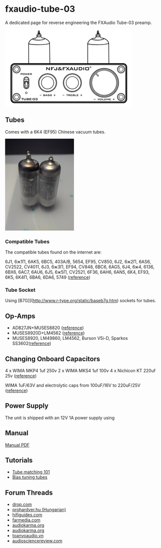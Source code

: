 # fxaudio-tube-03
A dedicated page for reverse engineering the FXAudio Tube-03 preamp.

![image](img/schematic_front.png)


## Tubes
Comes with a 6K4 (EF95) Chinese vacuum tubes.

<img src="img/parts/tubes.jpg" height="300">

### Compatible Tubes
The compatible tubes found on the internet are:

6J1, 6ж1П, 6AK5, 6BC5, 403A/B, 5654, EF95, CV850, 6J2, 6ж2П, 6AS6, CV2522, CV4011, 6J3, 6ж3П, EF94, CV848, 6BC6, 6AG5, 6J4, 6ж4, 6136, 6BX6, 6AC7, 6AU6, 6J5, 6ж5П, CV2521, 6F36, 6AH6, 6AN5, 6K4, EF93, 6K5, 6K4П, 6BA6, 6DA6, 5749 ([reference](https://doukaudio.com/products/mini-vacuum-tube-headphone-amplifier-hifi-stereo-desktop-audio-pre-amplifier))

### Tube Socket
Using [B7G]](http://www.r-type.org/static/baseb7g.htm) sockets for tubes.


## Op-Amps

- AD827JN+MUSES8820 ([reference](https://www.youtube.com/watch?v=S-pgNuk6AKQ))
- MUSES8920D+LM4562 ([reference](https://forum.hifiguides.com/t/chinese-tube-power-pre-amps-tube-buffers/6646/165))
- MUSES8920, LM49860, LM4562, Burson V5i-D, Sparkos SS3602([reference](https://drop.com/buy/fx-audio-tube-03-preamp-buffer/talk/2731379?utm_source=linkshare))


## Changing Onboard Capacitors

4 x WIMA MKP4 1uf 250v
2 x WIMA MKS4 1uf 100v
4 x Nichicon KT 220uf 25v
([reference](https://audiokarma.org/forums/index.php?threads/fx-audio-6j1-tube-preamp-a-31-wonder.848535/post-13997979))


WIMA 1uF/63V and electrolytic caps from 100uF/16V to 220uF/25V
([reference](https://audiokarma.org/forums/index.php?threads/fx-audio-6j1-tube-preamp-a-31-wonder.848535/post-13730561))

## Power Supply
The unit is shipped with an 12V 1A power supply using 

## Manual
[Manual PDF](manual/fx-audio-tube-03-user-manual.pdf)

## Tutorials
- [Tube matching 101](https://tubemaze.info/tube-matching-101)
- [Bias tuning tubes](https://robrobinette.com/How_to_Bias_a_Tube_Amp.htm)

## Forum Threads
- [drop.com](https://drop.com/buy/fx-audio-tube-03-preamp-buffer/talk#discussions)
- [prohardver.hu (Hungarian)](https://prohardver.hu/tema/fulhallgato_erositok_dacs_headamps_headphone_amplifiers/hsz_87015-87015.html)
- [hifiguides.com](https://forum.hifiguides.com/t/chinese-tube-power-pre-amps-tube-buffers/6646/73)
- [farmedia.com](https://farmedia.com/tube-audio-line-level-buffers/)
- [audiokarma.org](https://audiokarma.org/forums/index.php?threads/a-review-of-fx-audio-6j1-tube-preamp-not.916958/page-2#post-14299487)
- [audiokarma.org](https://audiokarma.org/forums/index.php?threads/redux-and-more-fx-audio-6j1-tube-preamp-a-31-wonder.980897/)
- [toanvoaudio.vn](https://toanvoaudio.vn/shop/fx-audio-tube-03-mod-full-opan-hiend-muses01-muses02/)
- [audiosciencereview.com](https://www.audiosciencereview.com/forum/index.php?threads/tube-03.19480/page-2)